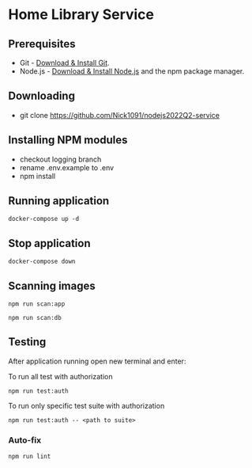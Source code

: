 # Home Library Service

## Prerequisites

- Git - [Download & Install Git](https://git-scm.com/downloads).
- Node.js - [Download & Install Node.js](https://nodejs.org/en/download/) and the npm package manager.

## Downloading

- git clone https://github.com/Nick1091/nodejs2022Q2-service


## Installing NPM modules

- checkout logging branch
- rename .env.example to .env
- npm install

## Running application

```
docker-compose up -d
```
## Stop application

```
docker-compose down
```
## Scanning images

```
npm run scan:app
```
```
npm run scan:db
``` 


## Testing

After application running open new terminal and enter:

To run all test with authorization

```
npm run test:auth
```

To run only specific test suite with authorization

```
npm run test:auth -- <path to suite>
```

### Auto-fix

```
npm run lint
```
